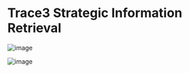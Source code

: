 # Trace3 Strategic Information Retrieval
![image](https://github.com/user-attachments/assets/4b1266f8-a81a-481c-9d5b-36c8f1cc4e07)

![image](https://github.com/user-attachments/assets/ac3b20f0-0f73-4f38-a631-82142503233b)
